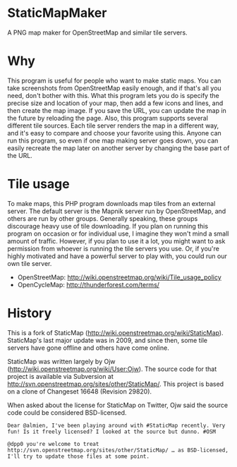 StaticMapMaker
==============

A PNG map maker for OpenStreetMap and similar tile servers.

Why
===

This program is useful for people who want to make static maps.  You can take screenshots from OpenStreetMap easily enough, and if that's all you need, don't bother with this.  What this program lets you do is specify the precise size and location of your map, then add a few icons and lines, and then create the map image.  If you save the URL, you can update the map in the future by reloading the page.  Also, this program supports several different tile sources.  Each tile server renders the map in a different way, and it's easy to compare and choose your favorite using this.  Anyone can run this program, so even if one map making server goes down, you can easily recreate the map later on another server by changing the base part of the URL.

Tile usage
==========

To make maps, this PHP program downloads map tiles from an external server.  The default server is the Mapnik server run by OpenStreetMap, and others are run by other groups.  Generally speaking, these groups discourage heavy use of tile downloading.  If you plan on running this program on occasion or for individual use, I imagine they won't mind a small amount of traffic.  However, if you plan to use it a lot, you might want to ask permission from whoever is running the tile servers you use.  Or, if you're highly motivated and have a powerful server to play with, you could run our own tile server.

* OpenStreetMap: <http://wiki.openstreetmap.org/wiki/Tile_usage_policy>
* OpenCycleMap: <http://thunderforest.com/terms/>

History
=======

This is a fork of StaticMap (<http://wiki.openstreetmap.org/wiki/StaticMap>).  StaticMap's last major update was in 2009, and since then, some tile servers have gone offline and others have come online.

StaticMap was written largely by Ojw (<http://wiki.openstreetmap.org/wiki/User:Ojw>).  The source code for that project is available via Subversion at <http://svn.openstreetmap.org/sites/other/StaticMap/>.  This project is based on a clone of Changeset 16648 (Revision 29820).

When asked about the license for StaticMap on Twitter, Ojw said the source code could be considered BSD-licensed.

    Dear @almien, I've been playing around with #StaticMap recently. Very fun! Is it freely licensed? I looked at the source but dunno. #OSM

    @dpp0 you're welcome to treat http://svn.openstreetmap.org/sites/other/StaticMap/ … as BSD-licensed, I'll try to update those files at some point.
